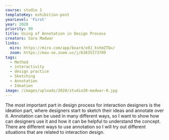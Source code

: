 ```yaml
---
course: studio 1
templateKey: exhibition-post
yearLevel: 'First'
year: 2020
priority: 99
title: Using of Annotation in Design Process
creators: Sara Madwar
links:
  miro: https://miro.com/app/board/o9J_kshmZTQ=/
  zoom: https://mau-se.zoom.us/j/63835173709
tags:
  - Method
  - interactivity
  - design practice
  - Sketching
  - Annotation
  - Ideation
image: /images/uploads/2020/studio20-madwar-0.jpg
---
```


The most important part in design process for interaction designers is the ideation part, where designers start to sketch their ideas and annotate over it. Annotation can be used in many different ways, so I want to show how can designers use it and how it can be helpful to understand the concept. There are different ways to use annotation so I will try out different situations that are related to interaction design. 